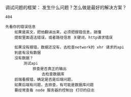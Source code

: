 调试问题的框架：
    发生什么问题？怎么做是最好的解决方案？

    404

    先看你的错误信息
        如果是英文，把他翻译出来，必须把报错信息，搞懂
        提取里面语法错误，或者路径信息 关键词，http请求错误

        如果没有报错，数据还没有，去检查network的 xhr 请求的api
        到底有没有数据
        没有数据？
            测试api
                排查是否真正的输出
                    去检查数据库
        前端看报错，确定是否是后端问题，
        如果后端有问题，去排查，有可能是数据库问题
        要经常查看 node 服务器的控制台 打印的日志
